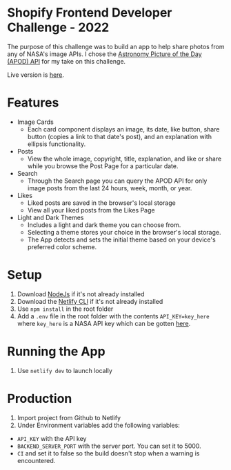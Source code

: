 # Shopify Frontend Developer Challenge - 2022

The purpose of this challenge was to build an app to help share photos from any of NASA's image APIs. I chose the [Astronomy Picture of the Day (APOD) API](https://github.com/nasa/apod-api) for my take on this challenge.

Live version is [here](https://ep-shopify-challenge.netlify.app/).

# Features

- Image Cards
  - Each card component displays an image, its date, like button, share button (copies a link to that date's post), and an explanation with ellipsis functionality.
- Posts
  - View the whole image, copyright, title, explanation, and like or share while you browse the Post Page for a particular date.
- Search
  - Through the Search page you can query the APOD API for only image posts from the last 24 hours, week, month, or year.
- Likes
  - Liked posts are saved in the browser's local storage
  - View all your liked posts from the Likes Page
- Light and Dark Themes
  - Includes a light and dark theme you can choose from.
  - Selecting a theme stores your choice in the browser's local storage.
  - The App detects and sets the initial theme based on your device's preferred color scheme.

# Setup

1. Download [NodeJs](https://nodejs.org/en/) if it's not already installed
2. Download the [Netlify CLI](https://docs.netlify.com/cli/get-started/) if it's not already installed
3. Use `npm install` in the root folder
4. Add a `.env` file in the root folder with the contents `API_KEY=key_here` where `key_here` is a NASA API key which can be gotten [here](https://api.nasa.gov/).

# Running the App

1. Use `netlify dev` to launch locally

# Production
1. Import project from Github to Netlify
2. Under Environment variables add the following variables:
  - `API_KEY` with the API key
  - `BACKEND_SERVER_PORT` with the server port.  You can set it to 5000.
  - `CI` and set it to false so the build doesn't stop when a warning is encountered.
